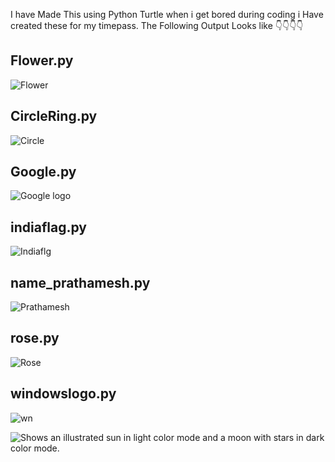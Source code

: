 I have Made This using Python Turtle when i get bored during coding i Have created these for my timepass.
The Following Output Looks like 👇👇👇👇

## Flower.py
![Flower](https://user-images.githubusercontent.com/87264935/172403024-0275c7a4-5a32-4867-94d3-d38c92a0cc59.png)

## CircleRing.py
![Circle](https://user-images.githubusercontent.com/87264935/172403309-a9984f4f-8b8c-45b3-b80e-6e741c53e8b6.png)

## Google.py
![Google logo](https://user-images.githubusercontent.com/87264935/172403384-a55bda88-1099-4c0a-b23f-733ae1a05b1d.png)

## indiaflag.py
![Indiaflg](https://user-images.githubusercontent.com/87264935/172403440-b9d3a478-e0a1-4004-851a-26c459e5acb8.png)

## name_prathamesh.py
![Prathamesh](https://user-images.githubusercontent.com/87264935/172403505-0082204d-0491-4b84-b429-ca1d3a3f76dc.png)

## rose.py
![Rose](https://user-images.githubusercontent.com/87264935/172403649-9bf7318e-c843-46a9-ba92-4c23a36d2146.png)

## windowslogo.py
![wn](https://user-images.githubusercontent.com/87264935/172403732-86782710-9b4a-414a-8baa-a369da70ff1c.png)

<picture>
  <source srcset="https://user-images.githubusercontent.com/87264935/172403732-86782710-9b4a-414a-8baa-a369da70ff1c.png">
  <source media="(prefers-color-scheme: light)" srcset="https://user-images.githubusercontent.com/25423296/163456779-a8556205-d0a5-45e2-ac17-42d089e3c3f8.png">
  <img alt="Shows an illustrated sun in light color mode and a moon with stars in dark color mode." src="https://user-images.githubusercontent.com/25423296/163456779-a8556205-d0a5-45e2-ac17-42d089e3c3f8.png">
</picture>
